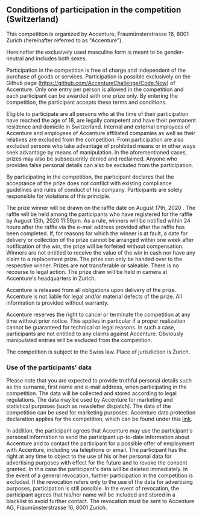 ## Conditions of participation in the competition (Switzerland)

This competition is organized by Accenture, Fraumünsterstrasse 16, 8001 Zurich (hereinafter referred to as "Accenture").

Hereinafter the exclusively used masculine form is meant to be gender-neutral and includes both sexes.

Participation in the competition is free of charge and independent of the purchase of goods or services. Participation is possible exclusively on the Github page (https://github.com/AccentureChallenge/Code.Now) of Accenture. Only one entry per person is allowed in the competition and each participant can be awarded with one prize only. By entering the competition, the participant accepts these terms and conditions.

Eligible to participate are all persons who at the time of their participation have reached the age of 18, are legally competent and have their permanent residence and domicile in Switzerland. Internal and external employees of Accenture and employees of Accenture affiliated companies as well as their relatives are excluded from the competition. From participation are also excluded persons who take advantage of prohibited means or in other ways seek advantage by means of manipulation. In the aforementioned cases, prizes may also be subsequently denied and reclaimed. Anyone who provides false personal details can also be excluded from the participation.

By participating in the competition, the participant declares that the acceptance of the prize does not conflict with existing compliance guidelines and rules of conduct of his company. Participants are solely responsible for violations of this principle.

The prize winner will be drawn on the raffle date on August 17th, 2020 . The raffle will be held among the participants who have registered for the raffle by August 15th, 2020 11:59pm. As a rule, winners will be notified within 24 hours after the raffle via the e-mail address provided after the raffle has been completed. If, for reasons for which the winner is at fault, a date for delivery or collection of the prize cannot be arranged within one week after notification of the win, the prize will be forfeited without compensation. Winners are not entitled to receive the value of the win in cash nor have any claim to a replacement prize. The prize can only be handed over to the respective winner. Prizes are not transferable or saleable. There is no recourse to legal action. The prize draw will be held in camera at Accenture's headquarters in Zurich.

Accenture is released from all obligations upon delivery of the prize. Accenture is not liable for legal and/or material defects of the prize. All information is provided without warranty.

Accenture reserves the right to cancel or terminate the competition at any time without prior notice. This applies in particular if a proper realization cannot be guaranteed for technical or legal reasons. In such a case, participants are not entitled to any claims against Accenture. Obviously manipulated entries will be excluded from the competition.

The competition is subject to the Swiss law. Place of jurisdiction is Zurich.

### Use of the participants' data

Please note that you are expected to provide truthful personal details such as the surname, first name and e-mail address, when participating in the competition. The data will be collected and stored according to legal regulations. The data may be used by Accenture for marketing and statistical purposes (such as newsletter dispatch). The data of the competition can be used for marketing purposes. Accenture data protection declaration applies for the competition, which can be found under this [link](https://www.accenture.com/at-de/privacy-policy).

In addition, the participant agrees that Accenture may use the participant's personal information to send the participant up-to-date information about Accenture and to contact the participant for a possible offer of employment with Accenture, including via telephone or email. The participant has the right at any time to object to the use of his or her personal data for advertising purposes with effect for the future and to revoke the consent granted. In this case the participant's data will be deleted immediately. In the event of a general revocation, further participation in the competition is excluded. If the revocation refers only to the use of the data for advertising purposes, participation is still possible. In the event of revocation, the participant agrees that his/her name will be included and stored in a blacklist to avoid further contact. The revocation must be sent to Accenture AG, Fraumünsterstrasse 16, 8001 Zurich.
